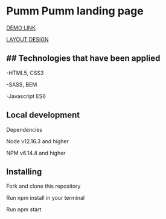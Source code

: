 # Pumm Pumm landing page

 [DEMO LINK](https://artempaskall.github.io/pumm-pumm/)
 
 [LAYOUT DESIGN](https://www.figma.com/file/ecKC0w9bxoxuDdeNjLvYfo/CRISP-TEST?node-id=1%3A256
 )
 
## ## Technologies that have been applied

-HTML5, CSS3

-SASS, BEM

-Javascript ES6

## Local development
Dependencies

Node v12.16.3 and higher

NPM v6.14.4 and higher

## Installing
Fork and clone this repository

Run npm install in your terminal

Run npm start
